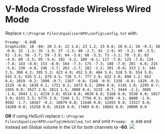 # V-Moda Crossfade Wireless Wired Mode
Replace `C:\Program Files\EqualizerAPO\config\config.txt` with:
```
Preamp: -6.0dB
GraphicEQ: 10 -84; 20 2.4; 22 1.6; 23 1.2; 25 0.6; 26 0.2; 28 -0.3; 30 -0.8; 32 -1.3; 35 -1.9; 37 -2.3; 40 -2.7; 42 -2.9; 45 -3.2; 49 -3.5; 52 -3.6; 56 -3.7; 59 -3.8; 64 -3.6; 68 -3.3; 73 -3.1; 78 -3.8; 83 -4.9; 89 -5.5; 95 -5.4; 102 -5.2; 109 -6.1; 117 -7.0; 125 -7.6; 134 -7.8; 143 -8.0; 153 -8.0; 164 -7.3; 175 -7.3; 188 -7.0; 201 -6.6; 215 -5.8; 230 -4.8; 246 -3.7; 263 -2.7; 282 -1.2; 301 -0.0; 323 1.3; 345 2.5; 369 4.2; 395 5.3; 423 4.9; 452 5.0; 484 5.6; 518 5.9; 554 5.8; 593 5.5; 635 5.1; 679 4.5; 726 3.7; 777 2.9; 832 2.0; 890 1.2; 952 0.4; 1019 -0.2; 1090 -0.7; 1167 -0.8; 1248 -0.9; 1336 -0.6; 1429 -0.3; 1529 -0.0; 1636 0.1; 1751 0.2; 1873 0.5; 2004 0.9; 2145 1.0; 2295 0.7; 2455 0.8; 2627 2.0; 2811 1.5; 3008 0.4; 3219 -0.7; 3444 -2.1; 3685 -1.6; 3943 1.1; 4219 3.8; 4514 6.0; 4830 6.0; 5168 6.0; 5530 6.0; 5917 5.9; 6331 5.5; 6775 3.9; 7249 1.3; 7756 0.3; 8299 -0.1; 8880 -1.9; 9502 -1.7; 10167 -0.2; 10879 0.0; 11640 0.0; 12455 0.0; 13327 0.0; 14260 0.0; 15258 0.0; 16326 0.0; 17469 0.0; 18692 0.0; 20000 0.0
```
**OR** if using HeSuVi replace `C:\Program Files\EqualizerAPO\config\HeSuVi\eq.txt` and omit `Preamp: -6.0dB` and instead set Global volume in the UI for both channels to **-60**.
![](https://raw.githubusercontent.com/jaakkopasanen/AutoEq/master/results/Headphone.com/innerfidelity/onear/V-Moda%20Crossfade%20Wireless%20Wired%20Mode/V-Moda%20Crossfade%20Wireless%20Wired%20Mode.png)